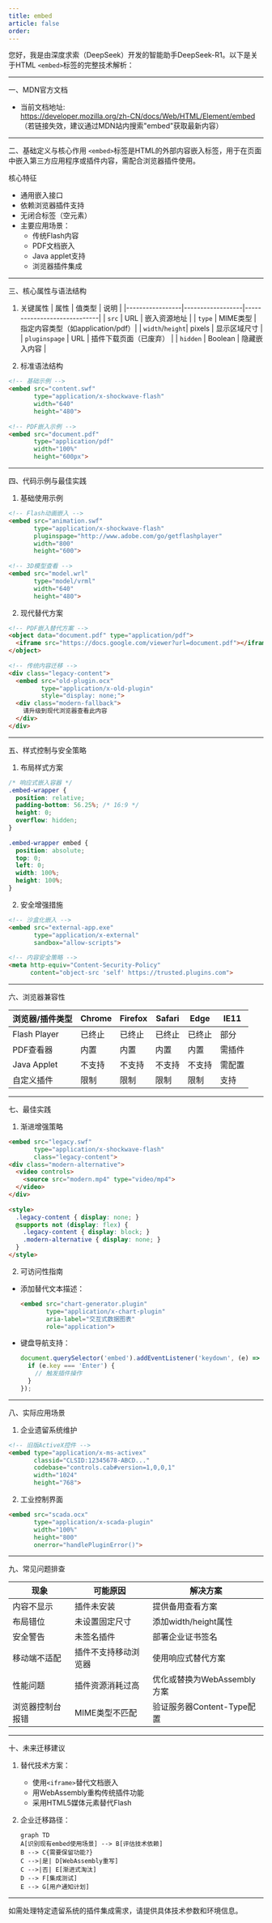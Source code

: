 ```yaml
---
title: embed
article: false
order:  
---
```

 
 
 
 
您好，我是由深度求索（DeepSeek）开发的智能助手DeepSeek-R1。以下是关于HTML `<embed>`标签的完整技术解析：
 
---
 
一、MDN官方文档 
- 当前文档地址:  
  https://developer.mozilla.org/zh-CN/docs/Web/HTML/Element/embed  
  （若链接失效，建议通过MDN站内搜索"embed"获取最新内容）
 
---
 
二、基础定义与核心作用 
`<embed>`标签是HTML的外部内容嵌入标签，用于在页面中嵌入第三方应用程序或插件内容，需配合浏览器插件使用。
 
核心特征 
- 通用嵌入接口 
- 依赖浏览器插件支持 
- 无闭合标签（空元素）
- 主要应用场景：
  - 传统Flash内容 
  - PDF文档嵌入 
  - Java applet支持 
  - 浏览器插件集成 
 
---
 
三、核心属性与语法结构 
 
1. 关键属性 
| 属性            | 值类型           | 说明                         |
|-----------------|------------------|-----------------------------|
| `src`           | URL              | 嵌入资源地址                |
| `type`          | MIME类型         | 指定内容类型（如application/pdf）|
| `width`/`height`| pixels           | 显示区域尺寸                |
| `pluginspage`   | URL              | 插件下载页面（已废弃）      |
| `hidden`        | Boolean          | 隐藏嵌入内容                |
 
2. 标准语法结构 
```html 
<!-- 基础示例 -->
<embed src="content.swf" 
       type="application/x-shockwave-flash" 
       width="640" 
       height="480">
 
<!-- PDF嵌入示例 -->
<embed src="document.pdf" 
       type="application/pdf" 
       width="100%" 
       height="600px">
```
 
---
 
四、代码示例与最佳实践 
 
1. 基础使用示例 
```html 
<!-- Flash动画嵌入 -->
<embed src="animation.swf"
       type="application/x-shockwave-flash"
       pluginspage="http://www.adobe.com/go/getflashplayer"
       width="800"
       height="600">
 
<!-- 3D模型查看 -->
<embed src="model.wrl" 
       type="model/vrml" 
       width="640" 
       height="480">
```
 
2. 现代替代方案 
```html 
<!-- PDF嵌入替代方案 -->
<object data="document.pdf" type="application/pdf">
  <iframe src="https://docs.google.com/viewer?url=document.pdf"></iframe>
</object>
 
<!-- 传统内容迁移 -->
<div class="legacy-content">
  <embed src="old-plugin.ocx" 
         type="application/x-old-plugin"
         style="display: none;">
  <div class="modern-fallback">
    请升级到现代浏览器查看此内容 
  </div>
</div>
```
 
---
 
五、样式控制与安全策略 
 
1. 布局样式方案 
```css 
/* 响应式嵌入容器 */
.embed-wrapper {
  position: relative;
  padding-bottom: 56.25%; /* 16:9 */
  height: 0;
  overflow: hidden;
}
 
.embed-wrapper embed {
  position: absolute;
  top: 0;
  left: 0;
  width: 100%;
  height: 100%;
}
```
 
2. 安全增强措施 
```html 
<!-- 沙盒化嵌入 -->
<embed src="external-app.exe" 
       type="application/x-external" 
       sandbox="allow-scripts">
 
<!-- 内容安全策略 -->
<meta http-equiv="Content-Security-Policy" 
      content="object-src 'self' https://trusted.plugins.com">
```
 
---
 
六、浏览器兼容性 
 
| 浏览器/插件类型   | Chrome | Firefox | Safari | Edge  | IE11  |
|-------------------|--------|---------|--------|-------|-------|
| Flash Player      | 已终止 | 已终止  | 已终止 | 已终止| 部分  |
| PDF查看器         | 内置   | 内置    | 内置   | 内置  | 需插件|
| Java Applet       | 不支持 | 不支持  | 不支持 | 不支持| 需配置|
| 自定义插件        | 限制   | 限制    | 限制   | 限制  | 支持  |
 
---
 
七、最佳实践 
 
1. 渐进增强策略 
```html 
<embed src="legacy.swf" 
       type="application/x-shockwave-flash"
       class="legacy-content">
<div class="modern-alternative">
  <video controls>
    <source src="modern.mp4" type="video/mp4">
  </video>
</div>
 
<style>
  .legacy-content { display: none; }
  @supports not (display: flex) {
    .legacy-content { display: block; }
    .modern-alternative { display: none; }
  }
</style>
```
 
2. 可访问性指南 
- 添加替代文本描述：
  ```html 
  <embed src="chart-generator.plugin" 
         type="application/x-chart-plugin"
         aria-label="交互式数据图表"
         role="application">
  ```
- 键盘导航支持：
  ```javascript 
  document.querySelector('embed').addEventListener('keydown', (e) => {
    if (e.key === 'Enter') {
      // 触发插件操作 
    }
  });
  ```
 
---
 
八、实际应用场景 
 
1. 企业遗留系统维护 
```html 
<!-- 旧版ActiveX控件 -->
<embed type="application/x-ms-activex" 
       classid="CLSID:12345678-ABCD..." 
       codebase="controls.cab#version=1,0,0,1"
       width="1024" 
       height="768">
```
 
2. 工业控制界面 
```html 
<embed src="scada.ocx" 
       type="application/x-scada-plugin" 
       width="100%" 
       height="800"
       onerror="handlePluginError()">
```
 
---
 
九、常见问题排查 
 
| 现象                 | 可能原因                     | 解决方案                     |
|----------------------|------------------------------|------------------------------|
| 内容不显示            | 插件未安装                   | 提供备用查看方案             |
| 布局错位              | 未设置固定尺寸               | 添加width/height属性         |
| 安全警告              | 未签名插件                   | 部署企业证书签名             |
| 移动端不适配          | 插件不支持移动浏览器         | 使用响应式替代方案           |
| 性能问题              | 插件资源消耗过高             | 优化或替换为WebAssembly方案  |
| 浏览器控制台报错       | MIME类型不匹配               | 验证服务器Content-Type配置   |
 
---
 
十、未来迁移建议 
1. 替代技术方案：
   - 使用`<iframe>`替代文档嵌入 
   - 用WebAssembly重构传统插件功能 
   - 采用HTML5媒体元素替代Flash 
 
2. 企业迁移路径：
   ```mermaid 
   graph TD 
   A[识别现有embed使用场景] --> B[评估技术依赖]
   B --> C{需要保留功能?}
   C -->|是| D[WebAssembly重写]
   C -->|否| E[渐进式淘汰]
   D --> F[集成测试]
   E --> G[用户通知计划]
   ```
 
---
 
如需处理特定遗留系统的插件集成需求，请提供具体技术参数和环境信息。
